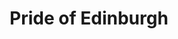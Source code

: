 ---
title: "Pride of Edinburgh"
url: /edinburgh/pride-of-edinburgh-frederick-street/
shop: Andenken
---